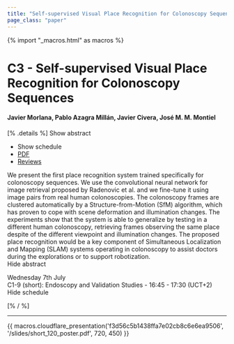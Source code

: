 ```yaml
---
title: "Self-supervised Visual Place Recognition for Colonoscopy Sequences"
page_class: "paper"
---
```


{% import "_macros.html" as macros %}

# C3 - Self-supervised Visual Place Recognition for Colonoscopy Sequences

#### Javier Morlana, Pablo Azagra Millán, Javier Civera, José M. M. Montiel

[% .details %]
<a class="toggle_visibility" data-selector=".abstract" data-level="3">Show abstract</a>
- <a class="toggle_visibility" data-selector=".schedule" data-level="3">Show schedule</a>
- <a href="https://openreview.net/pdf?id=tgkEqYyA12p">PDF</a>
- <a href="https://openreview.net/forum?id=tgkEqYyA12p">Reviews</a>

<p>
    <span class="abstract">
        We present the first place recognition system trained specifically for colonoscopy sequences. We use the convolutional neural network for image retrieval proposed by Radenovic et al. and we fine-tune it using image pairs from real human colonoscopies. The colonoscopy frames are clustered automatically by a Structure-from-Motion (SfM) algorithm, which has proven to cope with scene deformation and illumination changes. The experiments show that the system is able to generalize by testing in a different human colonoscopy, retrieving frames observing the same place despite of the different viewpoint and illumination changes. The proposed place recognition would be a key component of Simultaneous Localization and Mapping (SLAM) systems operating in colonoscopy to assist doctors during the explorations or to support robotization. 
        <br>
        <span class="actions"><a class="toggle_visibility" data-level="2">Hide abstract</a></span>
    </span>
</p>

<p>
    <span class="schedule">
         Wednesday 7th July<br>C1-9 (short): Endoscopy and Validation Studies - 16:45 - 17:30 (UCT+2)
        <br>
        <span class="actions"><a class="toggle_visibility" data-level="2">Hide schedule</a></span>
    </span>
</p>

[% / %]


---

{{ macros.cloudflare_presentation('f3d56c5b1438ffa7e02cb8c6e6ea9506', '/slides/short_120_poster.pdf', 720, 450) }}

